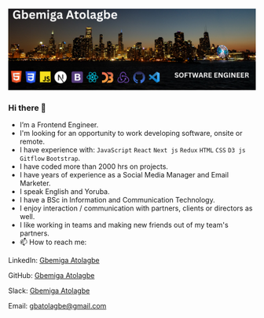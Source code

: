 ![](gbatolagbe.png)
### Hi there 👋 
- I’m a Frontend Engineer.
- I'm looking for an opportunity to work developing software, onsite or remote.
- I have experience with: `JavaScript` `React` `Next js` `Redux` `HTML` `CSS` `D3 js` `Gitflow` `Bootstrap`.
- I have coded more than 2000 hrs on projects.
- I have years of experience as a Social Media Manager and Email Marketer.
- I speak English and Yoruba.
- I have a BSc in Information and Communication Technology.
- I enjoy interaction / communication with partners, clients or directors as well.
- I like working in teams and making new friends out of my team's partners.
- 📫 How to reach me:

LinkedIn: [Gbemiga Atolagbe](https://www.linkedin.com/in/gbemiga-atolagbe-6b4b1a260/)

GitHub: [Gbemiga Atolagbe](https://github.com/AtGbemiga)

Slack: [Gbemiga Atolagbe](https://app.slack.com/client/T47CT8XPG/D04V71AJTFY/rimeto_profile/U04S34ETND9)

Email: gbatolagbe@gmail.com
